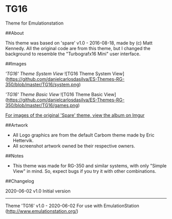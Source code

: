 # TG16
Theme for Emulationstation


##About

This theme was based on 'spare' v1.0 - 2016-08-18, made by (c) Matt Kennedy. All the original code are from this theme, but I changed the background to resemble the "Turbografx16 Mini" user interface.


##Images

*'TG16' Theme System View*
![TG16 Theme System View]
(https://github.com/danielcarlosdasilva/ES-Themes-RG-350/blob/master/TG16/system.png)

*'TG16' Theme Basic View*
![TG16 Theme Basic View]
(https://github.com/danielcarlosdasilva/ES-Themes-RG-350/blob/master/TG16/games.png)


[For images of the original 'Spare' theme, view the album on Imgur](http://imgur.com/a/LjRZk)


##Artwork

- All Logo graphics are from the default Carbom theme made by Eric Hettervik.
- All screenshot artwork owned be their respective owners.


##Notes

- This theme was made for RG-350 and similar systems, with only "Simple View" in mind. So, expect bugs if you try it with other combinations.


##Changelog

2020-06-02
v1.0 Initial version

---

Theme 'TG16' v1.0 - 2020-06-02
For use with EmulationStation (http://www.emulationstation.org/)
